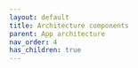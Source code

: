 ```yaml
---
layout: default
title: Architecture components
parent: App architecture
nav_order: 4
has_children: true
---
```

